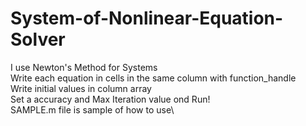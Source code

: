 # System-of-Nonlinear-Equation-Solver
 I use Newton's Method for Systems \
 Write each equation in cells in the same column with function_handle \
 Write initial values in column array\
 Set a accuracy and Max Iteration  value ond Run!\
 SAMPLE.m file is sample of how to use\
